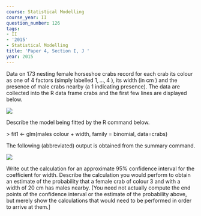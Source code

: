 ```yaml
---
course: Statistical Modelling
course_year: II
question_number: 126
tags:
- II
- '2015'
- Statistical Modelling
title: 'Paper 4, Section I, J '
year: 2015
---
```




Data on 173 nesting female horseshoe crabs record for each crab its colour as one of 4 factors (simply labelled $1, \ldots, 4$ ), its width (in $\mathrm{cm}$ ) and the presence of male crabs nearby (a 1 indicating presence). The data are collected into the $\mathrm{R}$ data frame crabs and the first few lines are displayed below.

![](https://cdn.mathpix.com/cropped/2022_04_28_3da361c82cd69e6b08dag-090.jpg?height=180&width=266&top_left_y=442&top_left_x=208)

Describe the model being fitted by the $\mathrm{R}$ command below.

$>$ fit1 <- glm(males colour + width, family = binomial, data=crabs)

The following (abbreviated) output is obtained from the summary command.

![](https://cdn.mathpix.com/cropped/2022_04_28_3da361c82cd69e6b08dag-090.jpg?height=267&width=656&top_left_y=818&top_left_x=208)

Write out the calculation for an approximate $95 \%$ confidence interval for the coefficient for width. Describe the calculation you would perform to obtain an estimate of the probability that a female crab of colour 3 and with a width of $20 \mathrm{~cm}$ has males nearby. [You need not actually compute the end points of the confidence interval or the estimate of the probability above, but merely show the calculations that would need to be performed in order to arrive at them.]